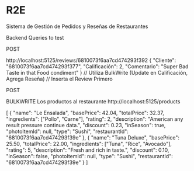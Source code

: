 # R2E
Sistema de Gestión de Pedidos y Reseñas de Restaurantes



Backend Queries to test


POST

http://localhost:5125/reviews/6810073f6aa7cd474293f392
{
  "Cliente": "6810073f6aa7cd474293f377",
  "Calificación": 2,
  "Comentario": "Super Bad Taste in that Food condiment"
}
    // Utiliza BulkWrite (Update en Calificación, Agrega Reseña)
    // Inserta el Review Primero

POST

BULKWRITE Los productos al restaurante
http://localhost:5125/products

[
  {
    "name": "Le Ensalada",
    "basePrice": 42.04,
    "totalPrice": 32.37,
    "ingredients": ["Pollo", "Carne"],
    "rating": 2,
    "description": "American any result pressure continue data.",
    "discount": 0.23,
    "inSeason": true,
    "photoItemId": null,
    "type": "Sushi",
    "restaurantId": "6810073f6aa7cd474293f39e"
  },
  {
    "name": "Tuna Deluxe",
    "basePrice": 25.50,
    "totalPrice": 22.00,
    "ingredients": ["Tuna", "Rice", "Avocado"],
    "rating": 5,
    "description": "Fresh and rich in taste.",
    "discount": 0.10,
    "inSeason": false,
    "photoItemId": null,
    "type": "Sushi",
    "restaurantId": "6810073f6aa7cd474293f39e"
  }
]




